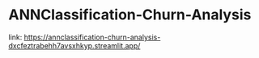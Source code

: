 # ANNClassification-Churn-Analysis

link: https://annclassification-churn-analysis-dxcfeztrabehh7avsxhkyp.streamlit.app/
